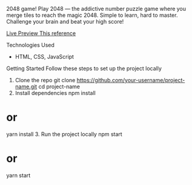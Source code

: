 2048 game!
Play 2048 — the addictive number puzzle game where you merge tiles to reach the magic 2048. Simple to learn, hard to master. Challenge your brain and beat your high score!

[ Live Preview ](https://StanislavKapytsia.github.io/2048_game_js/)
[ This reference ](https://play2048.co/)

Technologies Used
- HTML, CSS, JavaScript


Getting Started
Follow these steps to set up the project locally

1. Clone the repo
git clone https://github.com/your-username/project-name.git
cd project-name
2. Install dependencies
npm install
# or
yarn install
3. Run the project locally
npm start
# or
yarn start


